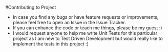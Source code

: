 #Contributing to Project
* In case you find any bugs or have feature requests or improvements, please feel free to open an Issue in the Issue Tracker.
* If you can enhance the code or teach me things, please be my guest :)
* I would request anyone to help me write Unit Tests for this particular project as I am new to Test Driven Development but would really like to implement the tests in this project :)